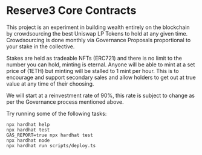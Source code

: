 # Reserve3 Core Contracts

This project is an experiment in building wealth entirely on the blockchain by crowdsourcing the best Uniswap LP Tokens to hold at any given time. Crowdsourcing is done monthly via Governance Proposals proportional to your stake in the collective.

Stakes are held as tradeable NFTs (ERC721) and there is no limit to the number you can hold, minting is eternal. Anyone will be able to mint at a set price of (1ETH) but minting will be stalled to 1 mint per hour. This is to encourage and support secondary sales and allow holders to get out at true value at any time of their choosing. 

We will start at a reinvestment rate of 90%, this rate is subject to change as per the Governance process mentioned above.

Try running some of the following tasks:

```shell
npx hardhat help
npx hardhat test
GAS_REPORT=true npx hardhat test
npx hardhat node
npx hardhat run scripts/deploy.ts
```
